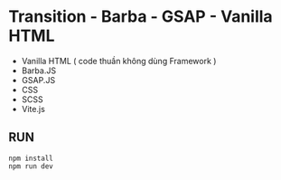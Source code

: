 # Transition - Barba - GSAP - Vanilla HTML 

- Vanilla HTML ( code thuần không dùng Framework )
- Barba.JS
- GSAP.JS
- CSS
- SCSS
- Vite.js

## RUN

```shell
npm install
npm run dev
```
